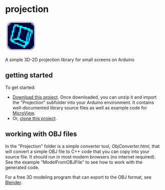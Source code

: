 # projection
![Projection logo](projection_logo.png)

A simple 3D-2D projection library for small screens on Arduino

## getting started
To get started:
* [Download this project](https://github.com/menehune23/projection/archive/master.zip). Once downloaded, you can unzip it and import the "Projection" subfolder into your Arduino environment. It contains well-documented library source files as well as example code for <a href="http://sfe.io/p12923" target="_blank">MicroView</a>.
* Or, [clone this project](github-mac://openRepo/https://github.com/menehune23/projection).

## working with OBJ files
In the "Projection" folder is a simple converter tool, _ObjConverter.html_, that will convert a simple OBJ file to C++ code that you can copy into your source file. It should run in most modern browsers (no internet required). See the example "ModelFromOBJFile" to see how to work with the generated code.

For a free 3D modeling program that can export to the OBJ format, see <a href="http://blender.org" target="_blank">Blender</a>.
